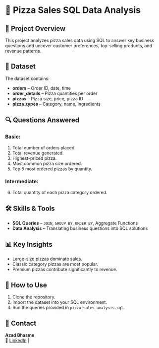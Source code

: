 # 🍕 Pizza Sales SQL Data Analysis

## 📌 Project Overview
This project analyzes pizza sales data using SQL to answer key business questions and uncover customer preferences, top-selling products, and revenue patterns.

## 📂 Dataset
The dataset contains:
- **orders** – Order ID, date, time
- **order_details** – Pizza quantities per order
- **pizzas** – Pizza size, price, pizza ID
- **pizza_types** – Category, name, ingredients

## 🔍 Questions Answered
### Basic:
1. Total number of orders placed.
2. Total revenue generated.
3. Highest-priced pizza.
4. Most common pizza size ordered.
5. Top 5 most ordered pizzas by quantity.

### Intermediate:
6. Total quantity of each pizza category ordered.

## 🛠️ Skills & Tools
- **SQL Queries** – `JOIN`, `GROUP BY`, `ORDER BY`, Aggregate Functions
- **Data Analysis** – Translating business questions into SQL solutions

## 📊 Key Insights
- Large-size pizzas dominate sales.
- Classic category pizzas are most popular.
- Premium pizzas contribute significantly to revenue.

## 📎 How to Use
1. Clone the repository.
2. Import the dataset into your SQL environment.
3. Run the queries provided in `pizza_sales_analysis.sql`.

## 📧 Contact
**Azad Bhasme**  
🔗 [LinkedIn](https://www.linkedin.com/in/azad-bhasme-965849361/) |
